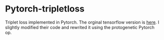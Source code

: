# Pytorch-tripletloss
Triplet loss implemented in Pytorch.
The orginal tensorflow version is [here](https://github.com/omoindrot/tensorflow-triplet-loss). I slightly modified their code and rewrited it using the protogenetic Pytorch op.
